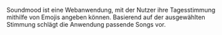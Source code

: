 Soundmood ist eine Webanwendung, mit der Nutzer ihre Tagesstimmung mithilfe von Emojis angeben können. Basierend auf der ausgewählten Stimmung schlägt die Anwendung passende Songs vor.
